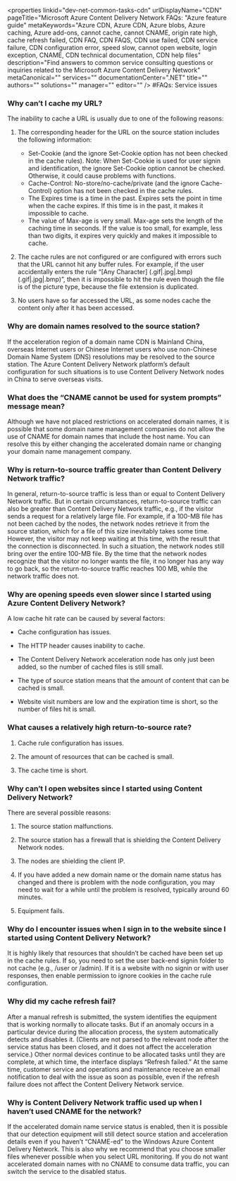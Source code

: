 <properties linkid="dev-net-common-tasks-cdn" urlDisplayName="CDN" pageTitle="Microsoft Azure Content Delivery Network FAQs: "Azure feature guide" metaKeywords="Azure CDN, Azure CDN, Azure blobs, Azure caching, Azure add-ons, cannot cache, cannot CNAME, origin rate high, cache refresh failed, CDN FAQ, CDN FAQS, CDN use failed, CDN service failure, CDN configuration error, speed slow, cannot open website, login exception, CNAME, CDN technical documentation, CDN help files" description="Find answers to common service consulting questions or inquiries related to the Microsoft Azure Content Delivery Network" metaCanonical="" services="" documentationCenter=".NET" title="" authors="" solutions="" manager="" editor="" />
<tags ms.service=""
    ms.date=""
    wacn.date="11/27/2015"
    />
#FAQs: Service issues

### **Why can’t I cache my URL?**

The inability to cache a URL is usually due to one of the following reasons:

1. The corresponding header for the URL on the source station includes the following information:
   - Set-Cookie (and the ignore Set-Cookie option has not been checked in the cache rules). Note: When Set-Cookie is used for user signin and identification, the ignore Set-Cookie option cannot be checked. Otherwise, it could cause problems with functions.
   - Cache-Control: No-store/no-cache/private (and the ignore Cache-Control) option has not been checked in the cache rules.
   - The Expires time is a time in the past. Expires sets the point in time when the cache expires. If this time is in the past, it makes it impossible to cache.
   - The value of Max-age is very small. Max-age sets the length of the caching time in seconds. If the value is too small, for example, less than two digits, it expires very quickly and makes it impossible to cache.

2. The cache rules are not configured or are configured with errors such that the URL cannot hit any buffer rules. For example, if the user accidentally enters the rule “[Any Character] (.gif|.jpg|.bmp) (.gif|.jpg|.bmp)”, then it is impossible to hit the rule even though the file is of the picture type, because the file extension is duplicated.
   
3. No users have so far accessed the URL, as some nodes cache the content only after it has been accessed.

### **Why are domain names resolved to the source station?**

If the acceleration region of a domain name CDN is Mainland China, overseas Internet users or Chinese Internet users who use non-Chinese Domain Name System (DNS) resolutions may be resolved to the source station. The Azure Content Delivery Network platform’s default configuration for such situations is to use Content Delivery Network nodes in China to serve overseas visits.

### **What does the “CNAME cannot be used for system prompts” message mean?**

Although we have not placed restrictions on accelerated domain names, it is possible that some domain name management companies do not allow the use of CNAME for domain names that include the host name. You can resolve this by either changing the accelerated domain name or changing your domain name management company.

### **Why is return-to-source traffic greater than Content Delivery Network traffic?**

In general, return-to-source traffic is less than or equal to Content Delivery Network traffic. But in certain circumstances, return-to-source traffic can also be greater than Content Delivery Network traffic, e.g., if the visitor sends a request for a relatively large file. For example, if a 100-MB file has not been cached by the nodes, the network nodes retrieve it from the source station, which for a file of this size inevitably takes some time. However, the visitor may not keep waiting at this time, with the result that the connection is disconnected. In such a situation, the network nodes still bring over the entire 100-MB file. By the time that the network nodes recognize that the visitor no longer wants the file, it no longer has any way to go back, so the return-to-source traffic reaches 100 MB, while the network traffic does not.

### **Why are opening speeds even slower since I started using Azure Content Delivery Network?**

A low cache hit rate can be caused by several factors:

- Cache configuration has issues.
     
- The HTTP header causes inability to cache.
     
- The Content Delivery Network acceleration node has only just been added, so the number of cached files is still small.
     
- The type of source station means that the amount of content that can be cached is small.
     
- Website visit numbers are low and the expiration time is short, so the number of files hit is small.

### **What causes a relatively high return-to-source rate?** 

1. Cache rule configuration has issues.
    
2. The amount of resources that can be cached is small.
    
3. The cache time is short.

### **Why can’t I open websites since I started using Content Delivery Network?** 

There are several possible reasons:
 
1. The source station malfunctions.
     
2. The source station has a firewall that is shielding the Content Delivery Network nodes.
    
3. The nodes are shielding the client IP.
     
4. If you have added a new domain name or the domain name status has changed and there is problem with the node configuration, you may need to wait for a while until the problem is resolved, typically around 60 minutes.
     
5. Equipment fails.
    
### **Why do I encounter issues when I sign in to the website since I started using Content Delivery Network?**

It is highly likely that resources that shouldn’t be cached have been set up in the cache rules. If so, you need to set the user back-end signin folder to not cache (e.g., /user or /admin). If it is a website with no signin or with user responses, then enable permission to ignore cookies in the cache rule configuration.

### **Why did my cache refresh fail?**

After a manual refresh is submitted, the system identifies the equipment that is working normally to allocate tasks. But if an anomaly occurs in a particular device during the allocation process, the system automatically detects and disables it. (Clients are not parsed to the relevant node after the service status has been closed, and it does not affect the acceleration service.) Other normal devices continue to be allocated tasks until they are complete, at which time, the interface displays “Refresh failed.” At the same time, customer service and operations and maintenance receive an email notification to deal with the issue as soon as possible, even if the refresh failure does not affect the Content Delivery Network service.

### **Why is Content Delivery Network traffic used up when I haven’t used CNAME for the network?**

If the accelerated domain name service status is enabled, then it is possible that our detection equipment will still detect source station and acceleration details even if you haven’t “CNAME-ed” to the Windows Azure Content Delivery Network. This is also why we recommend that you choose smaller files whenever possible when you select URL monitoring. If you do not want accelerated domain names with no CNAME to consume data traffic, you can switch the service to the disabled status.